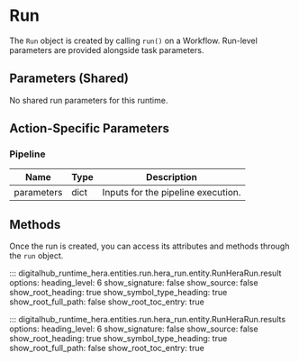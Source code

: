 # Run

The `Run` object is created by calling `run()` on a Workflow. Run-level parameters are provided alongside task parameters.

## Parameters (Shared)

No shared run parameters for this runtime.

## Action-Specific Parameters

### Pipeline

| Name | Type | Description |
| --- | --- | --- |
| parameters | dict | Inputs for the pipeline execution. |

## Methods

Once the run is created, you can access its attributes and methods through the `run` object.

::: digitalhub_runtime_hera.entities.run.hera_run.entity.RunHeraRun.result
    options:
        heading_level: 6
        show_signature: false
        show_source: false
        show_root_heading: true
        show_symbol_type_heading: true
        show_root_full_path: false
        show_root_toc_entry: true

::: digitalhub_runtime_hera.entities.run.hera_run.entity.RunHeraRun.results
    options:
        heading_level: 6
        show_signature: false
        show_source: false
        show_root_heading: true
        show_symbol_type_heading: true
        show_root_full_path: false
        show_root_toc_entry: true
